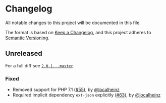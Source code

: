 # Changelog

All notable changes to this project will be documented in this file.

The format is based on [Keep a Changelog](https://keepachangelog.com/en/1.0.0/), and this project adheres to [Semantic Versioning](https://semver.org/spec/v2.0.0.html).

## Unreleased

For a full diff see [`2.0.1...master`][2.0.1...master].

### Fixed

* Removed support for PHP 7.1 ([#55]), by [@localheinz]
* Required implicit dependency `ext-json` explicitly ([#63]), by [@localheinz]

[2.0.1...master]: https://github.com/localheinz/json-printer/compare/2.0.1...master

[#55]: https://github.com/localheinz/json-printer/pull/55
[#63]: https://github.com/localheinz/json-printer/pull/63

[@localheinz]: https://github.com/localheinz

